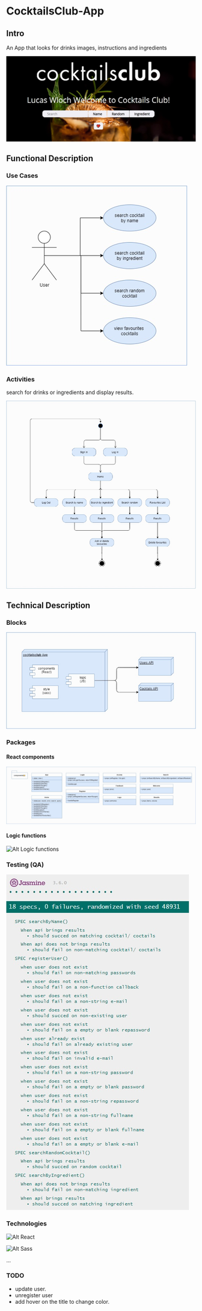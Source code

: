 # CocktailsClub-App

## Intro

An App that looks for drinks images, instructions and ingredients

![Alt CocktailsClub-App](./style/images/cocktails-club-app.jpg "CocktailsClub App")

## Functional Description

### Use Cases

![Alt Use Cases](./style/images/use-cases.jpg "Use Cases")

### Activities

search for drinks or ingredients and display results.

![Alt Operate activity](./style/images/activity-diagram.jpg "Operate activity")

## Technical Description

### Blocks

![Alt Blocks](./style/images/blocks.jpg "Blocks")

### Packages

#### React components

![Alt React comonents](./style/images/react-components.jpg "React components")

#### Logic functions

![Alt Logic functions](./logic-functions.jpg "Logic functions")

### Testing (QA)

![Alt Testing](./style/images/testing.jpg "Testing")

### Technologies

![Alt React](https://blog.wildix.com/wp-content/uploads/2020/06/react-logo.jpg "React")

![Alt Sass](https://sass-lang.com/assets/img/logos/logo-b6e1ef6e.svg "Sass")

...

### TODO

- update user.
- unregister user
- add hover on the title to change color.
